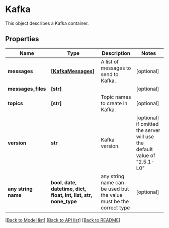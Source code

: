 # Kafka

This object describes a Kafka container. 

## Properties
Name | Type | Description | Notes
------------ | ------------- | ------------- | -------------
**messages** | [**[KafkaMessages]**](KafkaMessages.md) | A list of messages to send to Kafka. | [optional] 
**messages_files** | **[str]** |  | [optional] 
**topics** | **[str]** | Topic names to create in Kafka. | [optional] 
**version** | **str** | Kafka version. | [optional]  if omitted the server will use the default value of "2.5.1-L0"
**any string name** | **bool, date, datetime, dict, float, int, list, str, none_type** | any string name can be used but the value must be the correct type | [optional]

[[Back to Model list]](../README.md#documentation-for-models) [[Back to API list]](../README.md#documentation-for-api-endpoints) [[Back to README]](../README.md)


